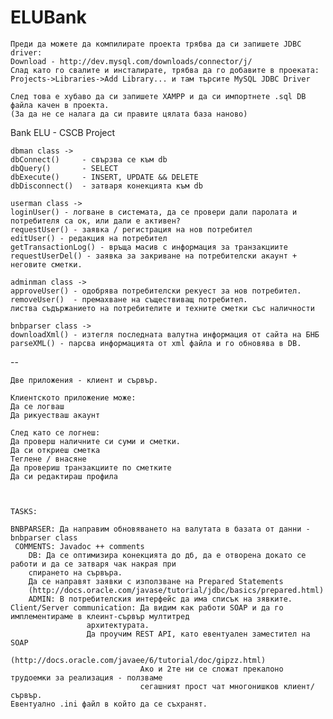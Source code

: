 ELUBank
=======
	Преди да можете да компилирате проекта трябва да си запишете JDBC driver:
	Download - http://dev.mysql.com/downloads/connector/j/
	Слад като го свалите и инсталирате, трябва да го добавите в проеката:
	Projects->Libraries->Add Library... и там търсите MySQL JDBC Driver

	След това е хубаво да си запишете XAMPP и да си импортнете .sql DB файла качен в проекта.
	(За да не се налага да си правите цялата база наново)


Bank ELU - CSCB Project


	dbman class -> 
	dbConnect() 	- свързва се към db
	dbQuery()  		- SELECT
	dbExecute() 	- INSERT, UPDATE && DELETE
	dbDisconnect()	- затваря конекцията към db

	userman class ->
	loginUser() - логване в системата, да се провери дали паролата и потребителя са ок, или дали е активен?
	requestUser() - заявка / регистрация на нов потребител
	editUser() - редакция на потребител
	getTransactionLog() - връща масив с информация за транзакциите
	requestUserDel() - заявка за закриване на потребителски акаунт + неговите сметки.
	
	adminman class ->
	approveUser() - одобрява потребителски рекуест за нов потребител.
	removeUser()  - премахване на съществиващ потребител.
	листва съдържанието на потребителите и техните сметки със наличности

	bnbparser class ->
	downloadXml() - изтегля последната валутна информация от сайта на БНБ
	parseXML() - парсва информацията от xml файла и го обновява в DB.

--

	Две приложения - клиент и сървър.

	Клиентското приложение може:
	Да се логваш
	Да рикуестваш акаунт

	След като се логнеш:
	Да проверш наличните си суми и сметки.
	Да си откриеш сметка
	Теглене / внасяне
	Да провериш транзакциите по сметките
	Да си редактираш профила

	
	
	TASKS:
	
	BNBPARSER: Да направим обновяването на валутата в базата от данни - bnbparser class
	 COMMENTS: Javadoc ++ comments
		DB: Да се оптимизира конекцията до дб, да е отворена докато се работи и да се затваря чак накрая при
		спирането на сървъра.
		Да се направят заявки с използване на Prepared Statements
		(http://docs.oracle.com/javase/tutorial/jdbc/basics/prepared.html)
		ADMIN: В потребителския интерфейс да има списък на зявките.
	Client/Server communication: Да видим как работи SOAP и да го имплементираме в клеинт-сървър мултитред
				     архитектурата.
				     Да проучим REST API, като евентуален заместител на SOAP 
				     (http://docs.oracle.com/javaee/6/tutorial/doc/gipzz.html)
	                             Ако и 2те ни се сложат прекалоно трудоемки за реализация - ползваме 
	                             сегашният прост чат многонишков клиент/сървър.
	Евентуално .ini файл в който да се съхранят.
